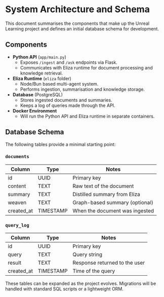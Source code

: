 # System Architecture and Schema

This document summarises the components that make up the Unreal Learning project and defines an initial database schema for development.

## Components

- **Python API** (`app/main.py`)
  - Exposes `/ingest` and `/ask` endpoints via Flask.
  - Communicates with Eliza runtime for document processing and knowledge retrieval.
- **Eliza Runtime** (`eliza` folder)
  - Node/Bun based multi-agent system.
  - Performs ingestion, summarisation and knowledge storage.
- **Database** (PostgreSQL)
  - Stores ingested documents and summaries.
  - Keeps a log of queries made through the API.
- **Docker Environment**
  - Will run the Python API and Eliza runtime in separate containers.

## Database Schema

The following tables provide a minimal starting point:

### `documents`
| Column      | Type         | Notes                                |
|-------------|--------------|--------------------------------------|
| id          | UUID         | Primary key                          |
| content     | TEXT         | Raw text of the document             |
| summary     | TEXT         | Distilled summary from Eliza         |
| weaven      | TEXT         | Graph-based summary (optional)       |
| created_at  | TIMESTAMP    | When the document was ingested       |

### `query_log`
| Column      | Type         | Notes                                |
|-------------|--------------|--------------------------------------|
| id          | UUID         | Primary key                          |
| query       | TEXT         | Query string                         |
| result      | TEXT         | Response returned to the user        |
| created_at  | TIMESTAMP    | Time of the query                    |

These tables can be expanded as the project evolves. Migrations will be handled with standard SQL scripts or a lightweight ORM.

